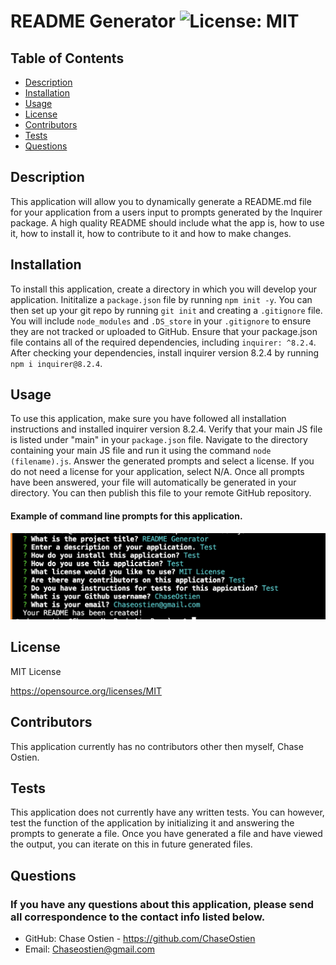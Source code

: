 # README Generator ![License: MIT](https://img.shields.io/badge/License-MIT-yellow.svg)

  ## Table of Contents
  * [Description](#description)
  * [Installation](#installation)
  * [Usage](#usage)
  * [License](#license)
  * [Contributors](#contributors)
  * [Tests](#tests)
  * [Questions](#questions)

  ## Description
  This application will allow you to dynamically generate a README.md file for your application from a users input to prompts generated by the Inquirer package. A high quality README should include what the app is, how to use it, how to install it, how to contribute to it and how to make changes. 
  ## Installation
  To install this application, create a directory in which you will develop your application. Inititalize a `package.json` file by running `npm init -y`. You can then set up your git repo by running `git init` and creating a `.gitignore` file. You will include `node_modules` and `.DS_store` in your `.gitignore` to ensure they are not tracked or uploaded to GitHub. Ensure that your package.json file contains all of the required dependencies, including `inquirer: ^8.2.4`. After checking your dependencies, install inquirer version 8.2.4 by running `npm i inquirer@8.2.4`.
  ## Usage
  To use this application, make sure you have followed all installation instructions and installed inquirer version 8.2.4. Verify that your main JS file is listed under "main" in your `package.json` file. Navigate to the directory containing your main JS file and run it using the command `node (filename).js`. Answer the generated prompts and select a license. If you do not need a license for your application, select N/A. Once all prompts have been answered, your file will automatically be generated in your directory. You can then publish this file to your remote GitHub repository. 
  #### Example of command line prompts for this application.
  ![Screenshot of command line prompts.](./utils/img/Screenshot1.png)
  ## License
  MIT License

  https://opensource.org/licenses/MIT
  ## Contributors
  This application currently has no contributors other then myself, Chase Ostien. 
  ## Tests
  This application does not currently have any written tests. You can however, test the function of the application by initializing it and answering the prompts to generate a file. Once you have generated a file and have viewed the output, you can iterate on this in future generated files.

  ## Questions
  ### If you have any questions about this application, please send all correspondence to the contact info listed below. 
  * GitHub: Chase Ostien - https://github.com/ChaseOstien
  * Email: Chaseostien@gmail.com
